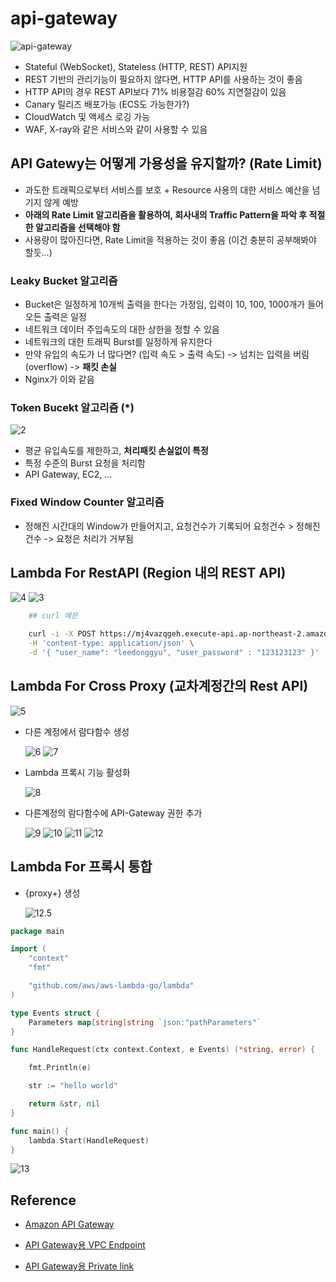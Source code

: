# api-gateway

![api-gateway](./public/1.png)

- Stateful (WebSocket), Stateless (HTTP, REST) API지원
- REST 기반의 관리기능이 필요하지 않다면, HTTP API를 사용하는 것이 좋음
- HTTP API의 경우 REST API보다 71% 비용절감 60% 지연절감이 있음
- Canary 릴리즈 배포가능 (ECS도 가능한가?)
- CloudWatch 및 액세스 로깅 가능
- WAF, X-ray와 같은 서비스와 같이 사용할 수 있음

## API Gatewy는 어떻게 가용성을 유지할까? (Rate Limit)

- 과도한 트래픽으로부터 서비스를 보호 + Resource 사용의 대한 서비스 예산을 넘기지 않게 예방
- <b>아래의 Rate Limit 알고리즘을 활용하여, 회사내의 Traffic Pattern을 파악 후 적절한 알고리즘을 선택해야 함</b>
- 사용량이 많아진다면, Rate Limit을 적용하는 것이 좋음 (이건 충분히 공부해봐야 할듯...)

### Leaky Bucket 알고리즘

- Bucket은 일정하게 10개씩 출력을 한다는 가정임, 입력이 10, 100, 1000개가 들어오든 출력은 일정
- 네트워크 데이터 주입속도의 대한 상한을 정할 수 있음
- 네트워크의 대한 트래픽 Burst를 일정하게 유지한다
- 만약 유입의 속도가 너 많다면? (입력 속도 > 출력 속도) -> 넘치는 입력을 버림 (overflow) -> <b>패킷 손실</b>
- Nginx가 이와 같음

### Token Bucekt 알고리즘 (*)

![2](./public/2.png)

- 평균 유입속도를 제한하고, <b>처리패킷 손실없이 특정</b>
- 특정 수준의 Burst 요청을 처리함
- API Gateway, EC2, ...

### Fixed Window Counter 알고리즘

- 정해진 시간대의 Window가 만들어지고, 요청건수가 기록되어 요청건수 > 정해진 건수 -> 요청은 처리가 거부됨

## Lambda For RestAPI (Region 내의 REST API)

![4](./public/4.png)
![3](./public/3.png)

```sh
    ## curl 예문

    curl -i -X POST https://mj4vazqgeh.execute-api.ap-northeast-2.amazonaws.com/test/greet \
    -H 'content-type: application/json' \
    -d '{ "user_name": "leedonggyu", "user_password" : "123123123" }'
```

## Lambda For Cross Proxy (교차계정간의 Rest API)

![5](./public/5.png)

- 다른 계정에서 람다함수 생성

    ![6](./public/6.png)
    ![7](./public/7.png)

- Lambda 프록시 기능 활성화

    ![8](./public/8.png)

- 다른계정의 람다함수에 API-Gateway 권한 추가

    ![9](./public/9.png)
    ![10](./public/10.png)
    ![11](./public/11.png)
    ![12](./public/12.png)

## Lambda For 프록시 통합

- {proxy+} 생성

    ![12.5](./public/12.5.png)

```go
package main

import (
	"context"
	"fmt"

	"github.com/aws/aws-lambda-go/lambda"
)

type Events struct {
	Parameters map[string]string `json:"pathParameters"`
}

func HandleRequest(ctx context.Context, e Events) (*string, error) {

	fmt.Println(e)

	str := "hello world"

	return &str, nil
}

func main() {
	lambda.Start(HandleRequest)
}
```

![13](./public/13.png)

## Reference

- <a href="https://docs.aws.amazon.com/ko_kr/apigateway/latest/developerguide/api-gateway-tutorials.html"> Amazon API Gateway </a>

- <a href="https://docs.aws.amazon.com/apigateway/latest/developerguide/apigateway-private-apis.html#apigateway-private-api-create-interface-vpc-endpoint"> API Gateway용 VPC Endpoint </a>

- <a href="https://urame.tistory.com/entry/AWS-API-Gateway-Private-Rest-%EB%A7%8C%EB%93%A4%EA%B8%B0"> API Gateway용 Private link </a>